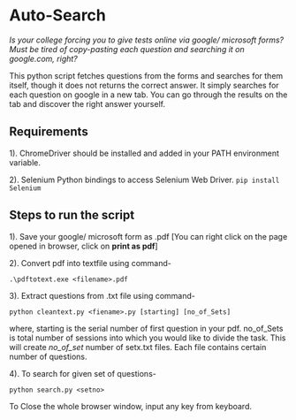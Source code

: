 # Auto-Search

*Is your college forcing you to give tests online via google/ microsoft forms?
Must be tired of copy-pasting each question and searching it on google.com, right?*

This python script fetches questions from the forms and searches for them itself, though it does not returns the correct answer.
It simply searches for each question on google in a new tab. You can go through the results on the tab and discover the right answer yourself.

## Requirements
1). ChromeDriver should be installed and added in your PATH environment variable.

2). Selenium Python bindings to access Selenium Web Driver. `pip install Selenium`

## Steps to run the script

1). Save your google/ microsoft form as <filename>.pdf [You can right click on the page opened in browser, click on **print as pdf**]
  
2). Convert pdf into textfile using command-
  ```
  .\pdftotext.exe <filename>.pdf
  ```
3). Extract questions from .txt file using command-
  ```
  python cleantext.py <fiename>.py [starting] [no_of_Sets]
  ```
  where, starting is the serial number of first question in your pdf. no_of_Sets is total number of sessions into which you would like to divide the task. 
  This will create *no_of_set* number of setx.txt files. Each file contains certain number of questions.
 
4). To search for given set of questions-
  ```
  python search.py <setno>
  ```
 
  To Close the whole browser window, input any key from keyboard.
